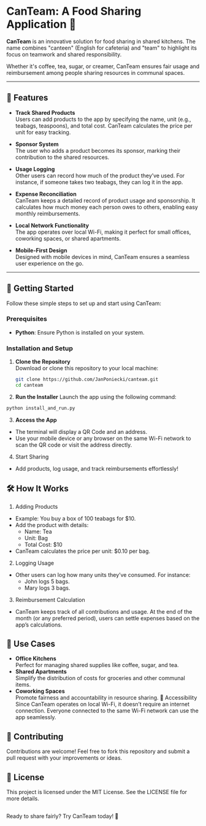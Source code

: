 # CanTeam: A Food Sharing Application 🍵

**CanTeam** is an innovative solution for food sharing in shared kitchens. The name combines "canteen" (English for cafeteria) and "team" to highlight its focus on teamwork and shared responsibility. 

Whether it's coffee, tea, sugar, or creamer, CanTeam ensures fair usage and reimbursement among people sharing resources in communal spaces. 

---

## 🌟 Features

- **Track Shared Products**  
  Users can add products to the app by specifying the name, unit (e.g., teabags, teaspoons), and total cost. CanTeam calculates the price per unit for easy tracking.  

- **Sponsor System**  
  The user who adds a product becomes its sponsor, marking their contribution to the shared resources.

- **Usage Logging**  
  Other users can record how much of the product they’ve used. For instance, if someone takes two teabags, they can log it in the app.

- **Expense Reconciliation**  
  CanTeam keeps a detailed record of product usage and sponsorship. It calculates how much money each person owes to others, enabling easy monthly reimbursements.

- **Local Network Functionality**  
  The app operates over local Wi-Fi, making it perfect for small offices, coworking spaces, or shared apartments.

- **Mobile-First Design**  
  Designed with mobile devices in mind, CanTeam ensures a seamless user experience on the go.

---

## 🚀 Getting Started

Follow these simple steps to set up and start using CanTeam:

### Prerequisites
- **Python**: Ensure Python is installed on your system.

### Installation and Setup
1. **Clone the Repository**  
   Download or clone this repository to your local machine:
   ```bash
   git clone https://github.com/JanPoniecki/canteam.git
   cd canteam

2. **Run the Installer**
   Launch the app using the following command:
  ```bash
  python install_and_run.py
```
3. **Access the App**
 - The terminal will display a QR Code and an address.
- Use your mobile device or any browser on the same Wi-Fi network to scan the QR code or visit the address directly.
 4.  Start Sharing
- Add products, log usage, and track reimbursements effortlessly!
  
## 🛠️ How It Works
1. Adding Products

- Example: You buy a box of 100 teabags for $10.
- Add the product with details:
  - Name: Tea
  - Unit: Bag
  - Total Cost: $10
- CanTeam calculates the price per unit: $0.10 per bag.
2. Logging Usage

- Other users can log how many units they’ve consumed. For instance:
  - John logs 5 bags.
  -  Mary logs 3 bags.
3. Reimbursement Calculation
- CanTeam keeps track of all contributions and usage. At the end of the month (or any preferred period), users can settle expenses based on the app’s calculations.
## 🎯 Use Cases
- **Office Kitchens**  
  Perfect for managing shared supplies like coffee, sugar, and tea.
- **Shared Apartments**  
  Simplify the distribution of costs for groceries and other communal items.
- **Coworking Spaces**  
  Promote fairness and accountability in resource sharing.
📱 Accessibility
Since CanTeam operates on local Wi-Fi, it doesn’t require an internet connection. Everyone connected to the same Wi-Fi network can use the app seamlessly.

## 🧩 Contributing
Contributions are welcome! Feel free to fork this repository and submit a pull request with your improvements or ideas.

## 📃 License
This project is licensed under the MIT License. See the LICENSE file for more details.
##
Ready to share fairly? Try CanTeam today! 🍵
